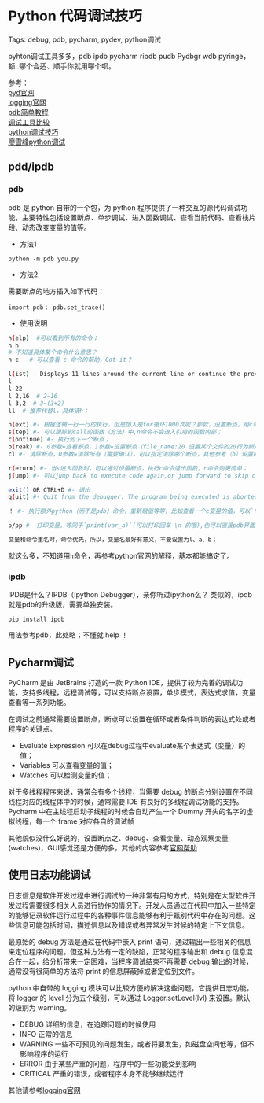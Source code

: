 # Python 代码调试技巧

Tags: debug, pdb, pycharm, pydev, python调试

pyhton调试工具多多，pdb ipdb pycharm ripdb pudb Pydbgr wdb pyringe，额..哪个合适、顺手你就用哪个呗。

参考：  
[pyd官网](https://docs.python.org/3/library/pdb.html)  
[logging官网](https://docs.python.org/3/library/logging.html)  
[pdb简单教程](https://github.com/spiside/pdb-tutorial)  
[调试工具比较](http://python.jobbole.com/52171/)  
[python调试技巧](https://www.ibm.com/developerworks/cn/linux/l-cn-pythondebugger/index.html)  
[廖雪峰python调试](https://www.liaoxuefeng.com/wiki/001374738125095c955c1e6d8bb493182103fac9270762a000/00138683229901532c40b749184441dbd428d2e0f8aa50e000)

## pdd/ipdb

### pdb

pdb 是 python 自带的一个包，为 python 程序提供了一种交互的源代码调试功能，主要特性包括设置断点、单步调试、进入函数调试、查看当前代码、查看栈片段、动态改变变量的值等。

- 方法1

`python -m pdb you.py`

- 方法2

需要断点的地方插入如下代码：

`import pdb； pdb.set_trace()`

- 使用说明

```sh
h(elp)	#可以看到所有的命令；
h h 
# 不知道具体某个命令什么意思？
h c   # 可以查看 c 命令的帮助，Got it？

l(ist) - Displays 11 lines around the current line or continue the previous listing.
l
l 22
l 2,16  # 2~16
l 3,2  # 3~(3+2)
ll  # 推荐代替l，具体请h；

n(ext) #- 根据逻辑一行一行的执行，但是加入是for循环1000次呢？那就，设置断点，用c命令
s(tep) #- 可以跟踪到call的函数（方法）中,n命令不会进入引用的函数内部；
c(ontinue) #- 执行到下一个断点；
b(reak) #- 0参数=查看断点，1参数=设置断点（file_name:20 设置某个文件的20行为断点），也可以接收2个参数；
cl #- 清除断点，0参数=清除所有（需要确认），可以指定清除哪个断点，其他参考（b）设置断点；

r(eturn) #- 当s进入函数时，可以通过设置断点，执行c命令退出函数，r命令则更简单；
j(ump) #- 可以jump back to execute code again,or jump forward to skip code;

exit() OR CTRL+D #- 退出
q(uit) #- Quit from the debugger. The program being executed is aborted.

！ #- 执行额外python（而不是pdb）命令，重新赋值等等，比如查看一个c变量的值，可以`!c`，（Execute the (one-line) statement in the context of the current stack frame.）

p/pp #- 打印变量，等同于`print(var_a)`(可以打印回车 \n 的哦),也可以直接pdb界面，输入变量等，查看var_a、var.value、die.show()等值；

变量和命令重名时，命令优先，所以，变量名最好有意义，不要设置为l、a、b；
```

就这么多，不知道用`h`命令，再参考python官网的解释，基本都能搞定了。

### ipdb

IPDB是什么？IPDB（Ipython Debugger），亲你听过ipython么？ 类似的，ipdb就是pdb的升级版，需要单独安装。

`pip install ipdb`

用法参考pdb，此处略；不懂就 help ！

## Pycharm调试

PyCharm 是由 JetBrains 打造的一款 Python IDE，提供了较为完善的调试功能，支持多线程，远程调试等，可以支持断点设置，单步模式，表达式求值，变量查看等一系列功能。

在调试之前通常需要设置断点，断点可以设置在循环或者条件判断的表达式处或者程序的关键点。


- Evaluate Expression 可以在debug过程中evaluate某个表达式（变量）的值；  
- Variables 可以查看变量的值；  
- Watches 可以检测变量的值；  

对于多线程程序来说，通常会有多个线程，当需要 debug 的断点分别设置在不同线程对应的线程体中的时候，通常需要 IDE 有良好的多线程调试功能的支持。 Pycharm 中在主线程启动子线程的时候会自动产生一个 Dummy 开头的名字的虚拟线程，每一个 frame 对应各自的调试帧


其他貌似没什么好说的，设置断点之、debug、查看变量、动态观察变量(watches)，GUI感觉还是方便的多，其他的内容参考[官网帮助](https://www.jetbrains.com/help/pycharm/debugging.html)

## 使用日志功能调试

日志信息是软件开发过程中进行调试的一种非常有用的方式，特别是在大型软件开发过程需要很多相关人员进行协作的情况下。开发人员通过在代码中加入一些特定的能够记录软件运行过程中的各种事件信息能够有利于甄别代码中存在的问题。这些信息可能包括时间，描述信息以及错误或者异常发生时候的特定上下文信息。

最原始的 debug 方法是通过在代码中嵌入 print 语句，通过输出一些相关的信息来定位程序的问题。但这种方法有一定的缺陷，正常的程序输出和 debug 信息混合在一起，给分析带来一定困难，当程序调试结束不再需要 debug 输出的时候，通常没有很简单的方法将 print 的信息屏蔽掉或者定位到文件。

python 中自带的 logging 模块可以比较方便的解决这些问题，它提供日志功能，将 logger 的 level 分为五个级别，可以通过 Logger.setLevel(lvl) 来设置。默认的级别为 warning。

- DEBUG	详细的信息，在追踪问题的时候使用
- INFO	正常的信息
- WARNING	一些不可预见的问题发生，或者将要发生，如磁盘空间低等，但不影响程序的运行
- ERROR	由于某些严重的问题，程序中的一些功能受到影响
- CRITICAL	严重的错误，或者程序本身不能够继续运行

其他请参考[logging官网](https://docs.python.org/3/library/logging.html)

